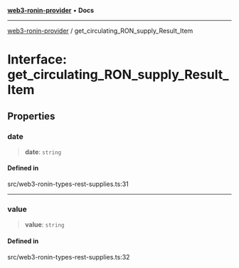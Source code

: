 [**web3-ronin-provider**](../README.md) • **Docs**

***

[web3-ronin-provider](../globals.md) / get\_circulating\_RON\_supply\_Result\_Item

# Interface: get\_circulating\_RON\_supply\_Result\_Item

## Properties

### date

> **date**: `string`

#### Defined in

src/web3-ronin-types-rest-supplies.ts:31

***

### value

> **value**: `string`

#### Defined in

src/web3-ronin-types-rest-supplies.ts:32
